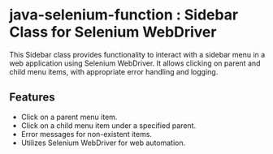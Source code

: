 # java-selenium-function : Sidebar Class for Selenium WebDriver

This Sidebar class provides functionality to interact with a sidebar menu in a web application using Selenium WebDriver. It allows clicking on parent and child menu items, with appropriate error handling and logging.

## Features
- Click on a parent menu item.
- Click on a child menu item under a specified parent.
- Error messages for non-existent items.
- Utilizes Selenium WebDriver for web automation.
